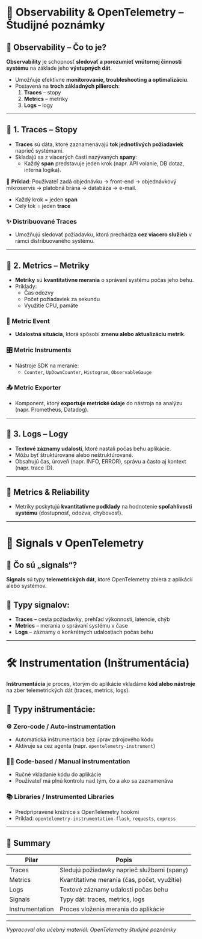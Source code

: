 
# 📡 Observability & OpenTelemetry – Študijné poznámky

## 🧠 Observability – Čo to je?
**Observability** je schopnosť **sledovať a porozumieť vnútornej činnosti systému** na základe jeho **výstupných dát**.

- Umožňuje efektívne **monitorovanie, troubleshooting a optimalizáciu**.
- Postavená na **troch základných pilieroch**:
  1. **Traces** – stopy
  2. **Metrics** – metriky
  3. **Logs** – logy

---

## 📌 1. Traces – Stopy

- **Traces** sú dáta, ktoré zaznamenávajú **tok jednotlivých požiadaviek** naprieč systémami.
- Skladajú sa z viacerých častí nazývaných **spany**:
  - Každý **span** predstavuje jeden krok (napr. API volanie, DB dotaz, interná logika).

🔄 **Príklad**:
Používateľ zadá objednávku → front-end → objednávkový mikroservis → platobná brána → databáza → e-mail.

- Každý krok = jeden **span**
- Celý tok = jeden **trace**

### ✨ Distribuované Traces
- Umožňujú sledovať požiadavku, ktorá prechádza **cez viacero služieb** v rámci distribuovaného systému.

---

## 📌 2. Metrics – Metriky

- **Metriky** sú **kvantitatívne merania** o správaní systému počas jeho behu.
- Príklady:
  - Čas odozvy
  - Počet požiadaviek za sekundu
  - Využitie CPU, pamäte

### 🔔 Metric Event
- **Udalostná situácia**, ktorá spôsobí **zmenu alebo aktualizáciu metrík**.

### 🎛️ Metric Instruments
- Nástroje SDK na meranie:
  - `Counter`, `UpDownCounter`, `Histogram`, `ObservableGauge`

### 📤 Metric Exporter
- Komponent, ktorý **exportuje metrické údaje** do nástroja na analýzu (napr. Prometheus, Datadog).

---

## 📌 3. Logs – Logy

- **Textové záznamy udalostí**, ktoré nastali počas behu aplikácie.
- Môžu byť štruktúrované alebo neštruktúrované.
- Obsahujú čas, úroveň (napr. INFO, ERROR), správu a často aj kontext (napr. trace ID).

---

## 🔄 Metrics & Reliability

- Metriky poskytujú **kvantitatívne podklady** na hodnotenie **spoľahlivosti systému** (dostupnosť, odozva, chybovosť).

---

# 🔁 Signals v OpenTelemetry

## 🎯 Čo sú „signals“?
**Signals** sú typy **telemetrických dát**, ktoré OpenTelemetry zbiera z aplikácií alebo systémov.

## 🧩 Typy signalov:
- **Traces** – cesta požiadavky, prehľad výkonnosti, latencie, chýb
- **Metrics** – merania o správaní systému v čase
- **Logs** – záznamy o konkrétnych udalostiach počas behu

---

# 🛠️ Instrumentation (Inštrumentácia)

**Inštrumentácia** je proces, ktorým do aplikácie vkladáme **kód alebo nástroje** na zber telemetrických dát (traces, metrics, logs).

## 🔧 Typy inštrumentácie:

### ⚙️ Zero-code / Auto-instrumentation
- Automatická inštrumentácia bez úprav zdrojového kódu
- Aktivuje sa cez agenta (napr. `opentelemetry-instrument`)

### 👨‍💻 Code-based / Manual instrumentation
- Ručné vkladanie kódu do aplikácie
- Používateľ má plnú kontrolu nad tým, čo a ako sa zaznamenáva

### 📚 Libraries / Instrumented Libraries
- Predpripravené knižnice s OpenTelemetry hookmi
- Príklad: `opentelemetry-instrumentation-flask`, `requests`, `express`

---

## 🧠 Summary

| Pilar      | Popis                                                  |
|------------|---------------------------------------------------------|
| Traces     | Sledujú požiadavky naprieč službami (spany)             |
| Metrics    | Kvantitatívne merania (čas, počet, využitie)            |
| Logs       | Textové záznamy udalostí počas behu                     |
| Signals    | Typy dát: traces, metrics, logs                         |
| Instrumentation | Proces vloženia merania do aplikácie               |

---

_Vypracoval ako učebný materiál: OpenTelemetry študijné poznámky_
